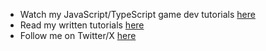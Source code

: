 - Watch my JavaScript/TypeScript game dev tutorials [here](https://youtube.com/@jslegenddev)
- Read my written tutorials [here](https://jslegenddev.substack.com)
- Follow me on Twitter/X [here](https://twitter.com/jslegenddev)
<!---
JSLegendDev/JSLegendDev is a ✨ special ✨ repository because its `README.md` (this file) appears on your GitHub profile.
You can click the Preview link to take a look at your changes.
--->
